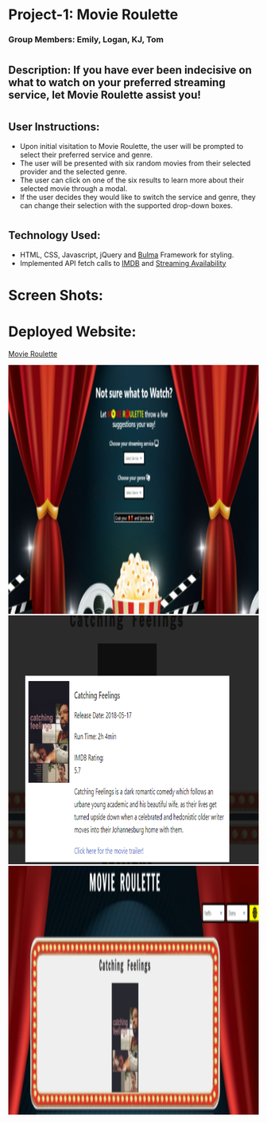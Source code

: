 # Project-1: Movie Roulette

### Group Members: Emily, Logan, KJ, Tom
#
## Description: If you have ever been indecisive on what to watch on your preferred streaming service, let Movie Roulette assist you!
#

## User Instructions:
* Upon initial visitation to Movie Roulette, the user will be prompted to select their preferred service and genre.
* The user will be presented with six random movies from their selected provider and the selected genre.
* The user can click on one of the six results to learn more about their selected movie through a modal.
* If the user decides they would like to switch the service and genre, they can change their selection with the supported drop-down boxes.
#
## Technology Used:
* HTML, CSS, Javascript, jQuery and [Bulma](https://bulma.io/) Framework for styling.
* Implemented API fetch calls to [IMDB](https://imdb-api.com/) and [Streaming Availability](https://rapidapi.com/movie-of-the-night-movie-of-the-night-default/api/streaming-availability/)

# Screen Shots:
<!-- # Opening Modal with initial service and genre selection options:
![Preview](https://github.com/Logan-Bonnesen/Movie-Roulette/blob/Logan/images/movie-roulette-homepage-screenshot.png)
# One of six random results from the selected service and genre:
![Preview](https://github.com/Logan-Bonnesen/Movie-Roulette/blob/Logan/images/movie-roulette-second-screenshot.png)
# Click the movie image to enable modal that provides additional movie details:
![Preview](https://github.com/Logan-Bonnesen/Movie-Roulette/blob/Logan/images/movie-modal-screenshot.png) -->

# Deployed Website:
[Movie Roulette](https://logan-bonnesen.github.io/Movie-Roulette/ )


<img src="images\movie-roulette-homepage-screenshot.png" alt="screenshot of movie roulette homepage" height="500px" width="700px"/> 

<img src="images\movie-modal-screenshot.png" alt="screenshot of movie modal" height="500px" width="700px"/> 

<img src="images\movie-roulette-second-screenshot.png" alt="screenshot of options after search" height="500px" width="700px"/> 